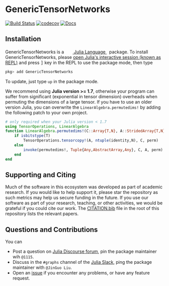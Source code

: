 # GenericTensorNetworks

[![Build Status](https://github.com/QuEraComputing/GenericTensorNetworks.jl/workflows/CI/badge.svg)](https://github.com/QuEraComputing/GenericTensorNetworks.jl/actions)
[![codecov](https://codecov.io/gh/QuEraComputing/GenericTensorNetworks.jl/branch/main/graph/badge.svg?token=vwWQntOxvG)](https://codecov.io/gh/QuEraComputing/GenericTensorNetworks.jl)
[![Docs](https://img.shields.io/badge/docs-dev-blue.svg)](https://queracomputing.github.io/GenericTensorNetworks.jl/dev/)

## Installation
<p>
GenericTensorNetworks is a &nbsp;
    <a href="https://julialang.org">
        <img src="https://raw.githubusercontent.com/JuliaLang/julia-logo-graphics/master/images/julia.ico" width="16em">
        Julia Language
    </a>
    &nbsp; package. To install GenericTensorNetworks,
    please <a href="https://docs.julialang.org/en/v1/manual/getting-started/">open
    Julia's interactive session (known as REPL)</a> and press <kbd>]</kbd> key in the REPL to use the package mode, then type
</p>

```julia
pkg> add GenericTensorNetworks
```

To update, just type `up` in the package mode.

We recommend using **Julia version >= 1.7**, otherwise your program can suffer from significant (exponential in tensor dimension) overheads when permuting the dimensions of a large tensor.
If you have to use an older version Julia, you can overwrite the `LinearAlgebra.permutedims!` by adding the following patch to your own project.

```julia
# only required when your Julia version < 1.7
using TensorOperations, LinearAlgebra
function LinearAlgebra.permutedims!(C::Array{T,N}, A::StridedArray{T,N}, perm) where {T,N}
    if isbitstype(T)
        TensorOperations.tensorcopy!(A, ntuple(identity,N), C, perm)
    else
        invoke(permutedims!, Tuple{Any,AbstractArray,Any}, C, A, perm)
    end
end
```

## Supporting and Citing

Much of the software in this ecosystem was developed as part of academic research.
If you would like to help support it, please star the repository as such metrics may help us secure funding in the future.
If you use our software as part of your research, teaching, or other activities, we would be grateful if you could cite our work.
The
[CITATION.bib](https://github.com/QuEraComputing/GenericTensorNetworks.jl/blob/master/CITATION.bib) file in the root of this repository lists the relevant papers.

## Questions and Contributions

You can
* Post a question on [Julia Discourse forum](https://discourse.julialang.org/), pin the package maintainer wih `@1115`.
* Discuss in the `#graphs` channel of the [Julia Slack](https://julialang.org/community/), ping the package maintainer with `@JinGuo Liu`.
* Open an [issue](https://github.com/QuEraComputing/GenericTensorNetworks.jl/issues) if you encounter any problems, or have any feature request.
